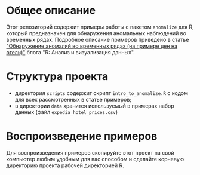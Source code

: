 # Общее описание

Этот репозиторий содержит примеры работы с пакетом `anomalize` для R, который предназначен для обнаружения аномальных наблюдений во временных рядах. Подробное описание примеров приведено в статье ["Обнаружение аномалий во временных рядах (на примере цен на отели)"](https://r-analytics.blogspot.com/2019/11/anomalize.html) блога "R: Анализ и визуализация данных".

# Структура проекта

* директория `scripts` содержит скрипт `intro_to_anomalize.R` с кодом для всех
рассмотренных в статье примеров;
* в директории `data` хранится используемый в примерах набор данных (файл
`expedia_hotel_prices.csv`)

# Воспроизведение примеров

Для воспроизведения примеров скопируйте этот проект на свой компьютер любым удобным для вас способом и сделайте корневую директорию проекта рабочей директорией R.


